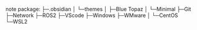 note package:
├─.obsidian
│  └─themes
│      ├─Blue Topaz
│      └─Minimal
├─Git
├─Network
├─ROS2
├─VScode
├─Windows
├─WMware
│  └─CentOS
└─WSL2
